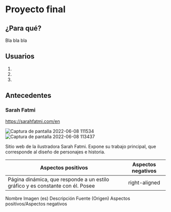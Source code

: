 # Proyecto final


## ¿Para qué?

Bla bla bla 



## Usuarios

1.

2.

3.



## Antecedentes

### Sarah Fatmi 
https://sarahfatmi.com/en



![Captura de pantalla 2022-06-08 111534](https://user-images.githubusercontent.com/75257344/172658384-988e5d83-742c-4803-b3e2-a9e3e51fbc3f.jpg)
![Captura de pantalla 2022-06-08 113437](https://user-images.githubusercontent.com/75257344/172658405-66daef91-3da4-443c-b139-472c23c4e1c6.jpg)

Sitio web de la ilustradora Sarah Fatmi. Expone su trabajo principal, que corresponde al diseño de personajes e historia. 

| Aspectos positivos  | Aspectos negativos           | 
| ------------- |:-------------:| 
| Página dinámica, que responde a un estilo gráfico y es constante con él. Posee       | right-aligned | 


Nombre
Imagen (es)
Descripción
Fuente (Origen)
Aspectos positivos/Aspectos negativos
